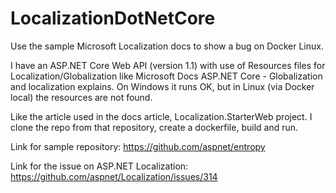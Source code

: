 # LocalizationDotNetCore
Use the sample Microsoft Localization docs to show a bug on Docker Linux.

I have an ASP.NET Core Web API (version 1.1) with use of Resources files for Localization/Globalization
like Microsoft Docs ASP.NET Core - Globalization and localization explains.
On Windows it runs OK, but in Linux (via Docker local) the resources are not found.

Like the article used in the docs article, Localization.StarterWeb project.
I clone the repo from that repository, create a dockerfile, build and run.

Link for sample repository:
https://github.com/aspnet/entropy

Link for the issue on ASP.NET Localization:
https://github.com/aspnet/Localization/issues/314
